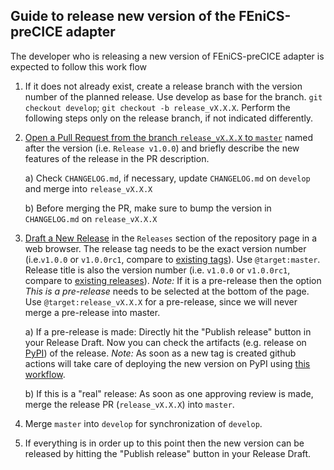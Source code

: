 ## Guide to release new version of the FEniCS-preCICE adapter

The developer who is releasing a new version of FEniCS-preCICE adapter is expected to follow this work flow

1. If it does not already exist, create a release branch with the version number of the planned release. Use develop as base for the branch. `git checkout develop`; `git checkout -b release_vX.X.X`. Perform the following steps only on the release branch, if not indicated differently.

2. [Open a Pull Request from the branch `release_vX.X.X` to `master`](https://github.com/precice/fenics-adapter/compare) named after the version (i.e. `Release v1.0.0`) and briefly describe the new features of the release in the PR description.

    a) Check `CHANGELOG.md`, if necessary, update `CHANGELOG.md` on `develop` and merge into `release_vX.X.X`
    
    b) Before merging the PR, make sure to bump the version in `CHANGELOG.md` on `release_vX.X.X`

3. [Draft a New Release](https://github.com/precice/fenics-adapter/releases/new) in the `Releases` section of the repository page in a web browser. The release tag needs to be the exact version number (i.e.`v1.0.0` or `v1.0.0rc1`, compare to [existing tags](https://github.com/precice/fenics-adapter/tags)). Use `@target:master`. Release title is also the version number (i.e. `v1.0.0` or `v1.0.0rc1`, compare to [existing releases](https://github.com/precice/fenics-adapter/tags)).
*Note:* If it is a pre-release then the option *This is a pre-release* needs to be selected at the bottom of the page. Use `@target:release_vX.X.X` for a pre-release, since we will never merge a pre-release into master.

    a) If a pre-release is made: Directly hit the "Publish release" button in your Release Draft. Now you can check the artifacts (e.g. release on [PyPI](https://pypi.org/project/fenicsprecice/#history)) of the release. *Note:* As soon as a new tag is created github actions will take care of deploying the new version on PyPI using [this workflow](https://github.com/precice/fenics-adapter/actions?query=workflow%3A%22Upload+Python+Package%22).

    b) If this is a "real" release: As soon as one approving review is made, merge the release PR (`release_vX.X.X`) into `master`.

4. Merge `master` into `develop` for synchronization of `develop`.

5. If everything is in order up to this point then the new version can be released by hitting the "Publish release" button in your Release Draft.
